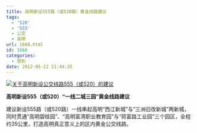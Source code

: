 ```yaml
---
title: 高明新设555路（或520路）黄金线路建议
tags:
  - '520'
  - '555'
  - 公交
  - 高明
url: 1668.html
id: 1668
categories:
  - 想到
date: 2012-05-22 21:44:35
---
```


[![](http://photo.guolaijie.com/rooufer/uploads/2012/05/关于高明新设公交线路555（或520）的建议.jpg "关于高明新设公交线路555（或520）的建议")](http://photo.guolaijie.com/rooufer/uploads/2012/05/关于高明新设公交线路555（或520）的建议.jpg)

**高明新设555（或520）“一线二城三园”黄金线路建议**

建议新设555路（或520路）一线串起高明“西江新城”与“三洲旧改新城”两新城，同时贯通“高明碧桂园”、“高明富湾职业教育园”与“荷富路工业园”三个园区，全程约35公里，打造高明真正意义上的区内黄金公交线路。